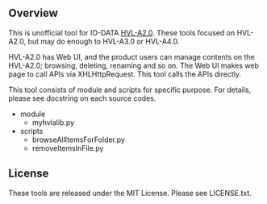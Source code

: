 ## Overview
This is unofficial tool for IO-DATA [HVL-A2.0](http://www.iodata.jp/product/hdd/rokuga/hvl-a/). These tools focused on HVL-A2.0, but may do enough to HVL-A3.0 or HVL-A4.0.

HVL-A2.0 has Web UI, and the product users can manage contents on the HVL-A2.0; browsing, deleting, renaming and so on. The Web UI makes web page to call APIs via XHLHttpRequest. This tool calls the APIs directly.

This tool consists of module and scripts for specific purpose. For details, please see docstring on each source codes.
- module
  - myhvlalib.py
- scripts
  - browseAllItemsForFolder.py
  - removeItemsInFile.py

## License
These tools are released under the MIT License. Please see LICENSE.txt.
